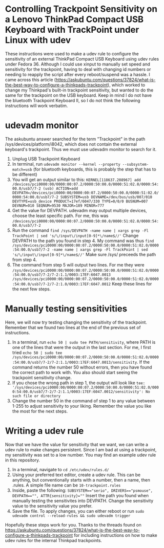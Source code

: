 # Controlling Trackpoint Sensitivity on a Lenovo ThinkPad Compact USB Keyboard with TrackPoint under Linux with udev
These instructions were used to make a udev rule to configure the sensitivity of an external ThinkPad Compact USB Keyboard using udev rules under Fedora 36. Although I could use xinput to manually set speed and sensitivity for the trackpoint, having to deal with changing id numbers or needing to reapply the script after every reboot/suspend was a hassle. I came across this article (https://askubuntu.com/questions/37824/what-is-the-best-way-to-configure-a-thinkpads-trackpoint), which worked to change my Thinkpad's built-in trackpoint sensitivity, but wanted to do the same for the trackpoint on the USB keyboard. Keep in mind I do not have the bluetooth Trackpoint Keyboard II, so I do not think the following instructions will work verbatim.


# udevadm monitor

The askubuntu answer searched for the term "Trackpoint" in the path /sys/devices/platform/i8042, which does not contain the external keyboard's trackpoint. Thus we must use udevadm monitor to search for it.
1) Unplug USB Trackpoint Keyboard
2) In terminal, run `udevadm monitor --kernel --property --subsystem-match=usb` (for bluetooth keyboards, this is probably the step that has to be different)
3) You will get an output similar to this:
`KERNEL[118637.208967] add      /devices/pci0000:00/0000:00:07.2/0000:50:00.0/0000:51:02.0/0000:54:00.0/usb7/7-2 (usb)
ACTION=add
DEVPATH=/devices/pci0000:00/0000:00:07.2/0000:50:00.0/0000:51:02.0/0000:54:00.0/usb7/7-2
SUBSYSTEM=usb
DEVNAME=/dev/bus/usb/007/010
DEVTYPE=usb_device
PRODUCT=17ef/6047/330
TYPE=0/0/0
BUSNUM=007
DEVNUM=010
SEQNUM=9530
MAJOR=189
MINOR=777`
4) Get the value for DEVPATH. udevadm may output multiple devices, choose the least specific path. For me, this was `/devices/pci0000:00/0000:00:07.2/0000:50:00.0/0000:51:02.0/0000:54:00.0/usb7/7-2`
5) Run the command `find /sys/DEVPATH -name name | xargs grep -Fl TrackPoint | sed 's/\/input\/input[0-9]*\/name$//'` Change DEVPATH to the path you found in step 4. My command was thus `find /sys/devices/pci0000:00/0000:00:07.2/0000:50:00.0/0000:51:02.0/0000:54:00.0/usb7/7-2 -name name | xargs grep -Fl TrackPoint | sed 's/\/input\/input[0-9]*\/name$//'` Make sure /sys/ preceeds the path from step 4.
6) The command from step 5 will output two lines. For me they were `/sys/devices/pci0000:00/0000:00:07.2/0000:50:00.0/0000:51:02.0/0000:54:00.0/usb7/7-2/7-2:1.1/0003:17EF:6047.0013
/sys/devices/pci0000:00/0000:00:07.2/0000:50:00.0/0000:51:02.0/0000:54:00.0/usb7/7-2/7-2:1.0/0003:17EF:6047.0012` Keep these lines for the next few steps.

# Manually testing sensitivities

Here, we will now try testing changing the sensitivity of the trackpoint. Remember that we found two lines at the end of the previous set of instructions.
1)  In a terminal, run `echo 50 | sudo tee PATH/sensitivity`, where PATH is one of the lines that were the output in the last section. For me, I first tried `echo 50 | sudo tee /sys/devices/pci0000:00/0000:00:07.2/0000:50:00.0/0000:51:02.0/0000:54:00.0/usb7/7-2/7-2:1.1/0003:17EF:6047.0013/sensitivity`. If the command returns the number 50 without errors, then you have found the correct path to work with. You also should start seeing the trackpoint sensitivity change.
2) If you chose the wrong path in step 1, the output will look like `tee: '/sys/devices/pci0000:00/0000:00:07.2/0000:50:00.0/0000:51:02.0/0000:54:00.0/usb7/7-2/7-2:1.1/0003:17EF:6047.0012/sensitivity': No such file or directory`
3) Change the number 50 in the command of step 1 to any value between 1-255 to adjust sensitivity to your liking. Remember the value you like the most for the next steps.

# Writing a udev rule
Now that we have the value for sensitivity that we want, we can write a udev rule to make changes persistent. Since I am bad at using a trackpoint, my sensitivity was set to a low number. You may find an example udev rule in this repository.
1) In a terminal, navigate to `cd /etc/udev/rules.d/`
2) Using your preferred text editor, create a udev rule. This can be anything, but conventionally starts with a number, then a  name, then .rules. A simple file name can be `10-trackpoint.rules`
3) Inside, paste the following:  `SUBSYSTEM=="serio", DRIVERS=="psmouse", DEVPATH=="", ATTR{sensitivity}=""` Insert the path you found when manually testing the sensitivites into DEVPATH. Change the sensitivity value to the sensitivity value you prefer.
4) Save the file. To apply changes, you can either reboot or run `sudo udevadm control --reload-rules && sudo udevadm trigger `

Hopefully these steps work for you. Thanks to the threads found on https://askubuntu.com/questions/37824/what-is-the-best-way-to-configure-a-thinkpads-trackpoint for including instructions on how to make udev rules for the internal Thinkpad trackpoints.
